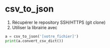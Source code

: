 # csv_to_json

1. Récupérer le repository SSH/HTTPS (git clone)
2. Utiliser la librairie avec 

```py
a = csv_to_json('[votre_fichier]')  
print(a.convert_csv_dict())
```
